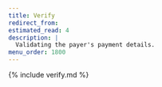 ```yaml
---
title: Verify
redirect_from:
estimated_read: 4
description: |
  Validating the payer's payment details.
menu_order: 1800
---
```


{% include verify.md %}
